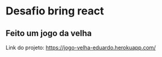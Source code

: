 # Desafio bring react 


## Feito um jogo da velha

Link do projeto: https://jogo-velha-eduardo.herokuapp.com/